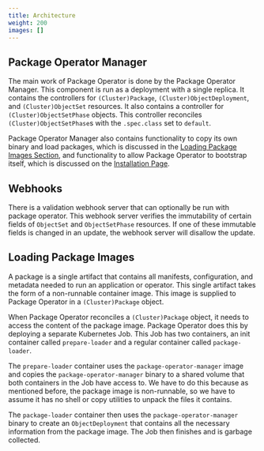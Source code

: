 ```yaml
---
title: Architecture
weight: 200
images: []
---
```


## Package Operator Manager
The main work of Package Operator is done by the Package Operator Manager. This component is run as a deployment
with a single replica. It contains the controllers for `(Cluster)Package`, `(Cluster)ObjectDeployment`, and
`(Cluster)ObjectSet` resources. It also contains a controller for `(Cluster)ObjectSetPhase` objects. This controller
reconciles `(Cluster)ObjectSetPhase`s with the `.spec.class` set to `default`.

Package Operator Manager also contains functionality to copy its own binary and load packages, which is discussed
in the [Loading Package Images Section](#loading-package-images), and functionality to allow Package Operator to
bootstrap itself, which is discussed on the [Installation Page](/docs/getting_started/installation/#via_package_operator).

## Webhooks
There is a validation webhook server that can optionally be run with package operator. This webhook
server verifies the immutability of certain fields of `ObjectSet` and `ObjectSetPhase` resources.
If one of these immutable fields is changed in an update, the webhook server will disallow the update.

## Loading Package Images
A package is a single artifact that contains all manifests, configuration, and metadata needed to run an
application or operator. This single artifact takes the form of a non-runnable container image. This
image is supplied to Package Operator in a `(Cluster)Package` object.

When Package Operator reconciles a `(Cluster)Package` object, it needs to access the content of the package image.
Package Operator does this by deploying a separate Kubernetes Job. This Job has two containers, an init container
called `prepare-loader` and a regular container called `package-loader`.

The `prepare-loader` container uses the `package-operator-manager` image and copies the `package-operator-manager` binary to a shared
volume that both containers in the Job have access to. We have to do this because as mentioned before, the package
image is non-runnable, so we have to assume it has no shell or copy utilities to unpack the files it contains.

The `package-loader` container then uses the `package-operator-manager` binary to create an `ObjectDeployment`
that contains all the necessary information from the package image. The Job then finishes and is garbage collected.

